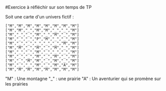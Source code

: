#Exercice à réfléchir sur son temps de TP

Soit une carte d'un univers fictif :


	["M","M","M","M","M","M","M","M"]
	["M","M","_","M","M","_","_","M"]
	["M","_","_","M","_","M","_","M"]
	["M","_","_","P","M","_","_","M"]
	["M","_","_","_","_","_","M","M"]
	["M","M","_","M","_","M","_","M"]
	["M","_","_","M","_","_","_","M"]
	["M","_","_","M","_","M","_","M"]
	["M","_","M","M","_","M","_","M"]
	["M","_","_","M","_","M","A","M"]
	["M","M","M","M","M","M","M","M"]
  
   "M" : Une montagne
   "_" : une prairie
   "A" : Un aventurier qui se promène sur les prairies
